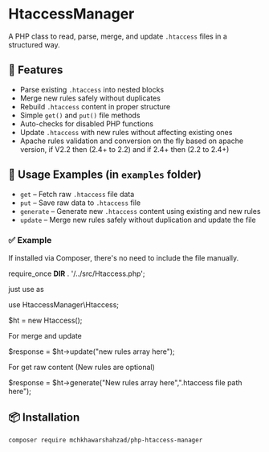 # HtaccessManager

A PHP class to read, parse, merge, and update `.htaccess` files in a structured way.

## 🔧 Features

- Parse existing `.htaccess` into nested blocks  
- Merge new rules safely without duplicates  
- Rebuild `.htaccess` content in proper structure  
- Simple `get()` and `put()` file methods  
- Auto-checks for disabled PHP functions  
- Update `.htaccess` with new rules without affecting existing ones
- Apache rules validation and conversion on the fly based on apache version, if V2.2 then (2.4+ to 2.2) and if 2.4+ then (2.2 to 2.4+)

## 📂 Usage Examples (in `examples` folder)

- `get` – Fetch raw `.htaccess` file data  
- `put` – Save raw data to `.htaccess` file  
- `generate` – Generate new `.htaccess` content using existing and new rules  
- `update` – Merge new rules safely without duplication and update the file  

### ✅ Example

If installed via Composer, there's no need to include the file manually.

require_once __DIR__ . '/../src/Htaccess.php';

just use as

use HtaccessManager\Htaccess;

$ht = new Htaccess();

For merge and update

$response = $ht->update("new rules array here");

For get raw content (New rules are optional)

$response = $ht->generate("New rules array here",".htaccess file path here");

## 📦 Installation

```bash
composer require mchkhawarshahzad/php-htaccess-manager
